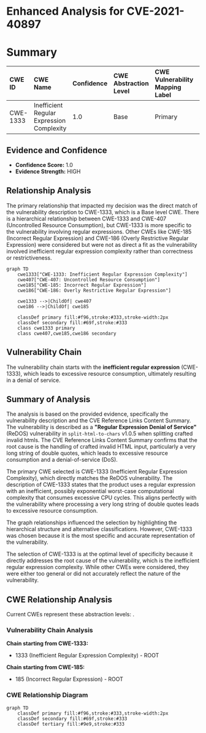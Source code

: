 # Enhanced Analysis for CVE-2021-40897

# Summary
| CWE ID    | CWE Name                                                         | Confidence | CWE Abstraction Level | CWE Vulnerability Mapping Label | CWE-Vulnerability Mapping Notes |
| :-------- | :--------------------------------------------------------------- | :--------- | :-------------------- | :------------------------------ | :------------------------------ |
| CWE-1333 | Inefficient Regular Expression Complexity                          | 1.0        | Base                 | Primary                         | Allowed                       |

## Evidence and Confidence

*   **Confidence Score:** 1.0
*   **Evidence Strength:** HIGH

## Relationship Analysis
The primary relationship that impacted my decision was the direct match of the vulnerability description to CWE-1333, which is a Base level CWE. There is a hierarchical relationship between CWE-1333 and CWE-407 (Uncontrolled Resource Consumption), but CWE-1333 is more specific to the vulnerability involving regular expressions. Other CWEs like CWE-185 (Incorrect Regular Expression) and CWE-186 (Overly Restrictive Regular Expression) were considered but were not as direct a fit as the vulnerability involved inefficient regular expression complexity rather than correctness or restrictiveness.

```mermaid
graph TD
    cwe1333["CWE-1333: Inefficient Regular Expression Complexity"]
    cwe407["CWE-407: Uncontrolled Resource Consumption"]
    cwe185["CWE-185: Incorrect Regular Expression"]
    cwe186["CWE-186: Overly Restrictive Regular Expression"]

    cwe1333 -->|ChildOf| cwe407
    cwe186 -->|ChildOf| cwe185

    classDef primary fill:#f96,stroke:#333,stroke-width:2px
    classDef secondary fill:#69f,stroke:#333
    class cwe1333 primary
    class cwe407,cwe185,cwe186 secondary
```

## Vulnerability Chain
The vulnerability chain starts with the **inefficient regular expression** (CWE-1333), which leads to excessive resource consumption, ultimately resulting in a denial of service.

## Summary of Analysis
The analysis is based on the provided evidence, specifically the vulnerability description and the CVE Reference Links Content Summary. The vulnerability is described as a **"Regular Expression Denial of Service"** (ReDOS) vulnerability in `split-html-to-chars` v1.0.5 when splitting crafted invalid htmls. The CVE Reference Links Content Summary confirms that the root cause is the handling of crafted invalid HTML input, particularly a very long string of double quotes, which leads to excessive resource consumption and a denial-of-service (DoS).

The primary CWE selected is CWE-1333 (Inefficient Regular Expression Complexity), which directly matches the ReDOS vulnerability. The description of CWE-1333 states that the product uses a regular expression with an inefficient, possibly exponential worst-case computational complexity that consumes excessive CPU cycles. This aligns perfectly with the vulnerability where processing a very long string of double quotes leads to excessive resource consumption.

The graph relationships influenced the selection by highlighting the hierarchical structure and alternative classifications. However, CWE-1333 was chosen because it is the most specific and accurate representation of the vulnerability.

The selection of CWE-1333 is at the optimal level of specificity because it directly addresses the root cause of the vulnerability, which is the inefficient regular expression complexity. While other CWEs were considered, they were either too general or did not accurately reflect the nature of the vulnerability.


## CWE Relationship Analysis

Current CWEs represent these abstraction levels: .


### Vulnerability Chain Analysis

**Chain starting from CWE-1333:**
- 1333 (Inefficient Regular Expression Complexity) - ROOT


**Chain starting from CWE-185:**
- 185 (Incorrect Regular Expression) - ROOT



### CWE Relationship Diagram

```mermaid
graph TD
    classDef primary fill:#f96,stroke:#333,stroke-width:2px
    classDef secondary fill:#69f,stroke:#333
    classDef tertiary fill:#9e9,stroke:#333
```